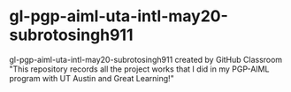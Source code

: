 # gl-pgp-aiml-uta-intl-may20-subrotosingh911
gl-pgp-aiml-uta-intl-may20-subrotosingh911 created by GitHub Classroom
"This repository records all the project works that I did in my PGP-AIML program with UT Austin and Great Learning!"

